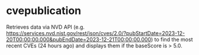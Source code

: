 # cvepublication
Retrieves data via NVD API (e.g. https://services.nvd.nist.gov/rest/json/cves/2.0/?pubStartDate=2023-12-20T00:00:00.000&pubEndDate=2023-12-21T00:00:00.000) to find the most recent CVEs (24 hours ago) and displays them if the baseScore is > 5.0.
